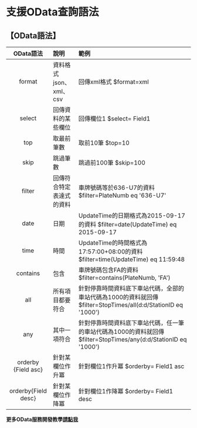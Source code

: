 # 支援OData查詢語法

## 【OData語法】

| OData語法 | 說明 | 範例 |
| :---: | :--- | :--- |
| format | 資料格式json、xml、csv | 回傳xml格式 $format=xml  |
| select | 回傳資料的某些欄位 | 回傳欄位1 $select= Field1  |
| top | 取最前筆數 | 取前10筆  $top=10  |
| skip | 跳過筆數 | 跳過前100筆  $skip=100  |
| filter | 回傳符合特定表達式的資料 | 車牌號碼等於636-U7的資料 $filter=PlateNumb eq '636-U7'  |
| date | 日期 | UpdateTime的日期格式為2015-09-17的資料 $filter=date\(UpdateTime\) eq 2015-09-17  |
| time | 時間 | UpdateTime的時間格式為17:57:00+08:00的資料 $filter=time\(UpdateTime\) eq 11:59:48  |
| contains | 包含 | 車牌號碼包含FA的資料 $filter=contains\(PlateNumb, 'FA'\)  |
| all | 所有項目都要符合 | 針對停靠時間資料底下車站代碼，全部的車站代碼為1000的資料就回傳   $filter=StopTimes/all\(d:d/StationID eq '1000'\)  |
| any | 其中一項符合 | 針對停靠時間資料底下車站代碼，任一筆的車站代碼為1000的資料就回傳  $filter=StopTimes/any\(d:d/StationID eq '1000'\)  |
| orderby {Field asc} | 針對某欄位作升冪 | 針對欄位1作升冪 $orderby= Field1 asc  |
| orderby{Field desc} | 針對某欄位作降冪 | 針對欄位1作降冪 $orderby= Field1 desc  |

**更多OData服務開發教學**[**請點我**](http://ptx.transportdata.tw/ptx/Download/公共運輸整合資訊平台資料服務開發實作.pdf)


